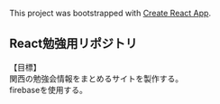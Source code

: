 This project was bootstrapped with [Create React App](https://github.com/facebook/create-react-app).

## React勉強用リポジトリ
【目標】<br />
関西の勉強会情報をまとめるサイトを製作する。<br />
firebaseを使用する。
